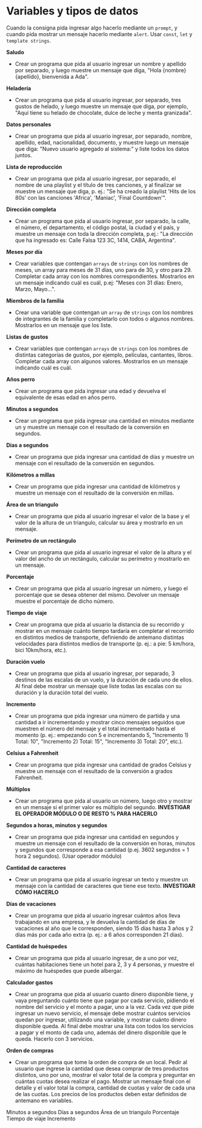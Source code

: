 # Variables y tipos de datos

Cuando la consigna pida ingresar algo hacerlo mediante un `prompt`, y cuando pida mostrar un mensaje hacerlo mediante `alert`. Usar `const`, `let` y `template strings`.

**Saludo**

- Crear un programa que pida al usuario ingresar un nombre y apellido por separado, y luego muestre un mensaje que diga, "Hola {nombre} {apellido}, bienvenida a Ada".

**Heladería**

- Crear un programa que pida al usuario ingresar, por separado, tres gustos de helado, y luego muestre un mensaje que diga, por ejemplo, "Aquí tiene su helado de chocolate, dulce de leche y menta granizada".

**Datos personales**

- Crear un programa que pida al usuario ingresar, por separado, nombre, apellido, edad, nacionalidad, documento, y muestre luego un mensaje que diga: "Nuevo usuario agregado al sistema:" y liste todos los datos juntos.

**Lista de reproducción**

- Crear un programa que pida al usuario ingresar, por separado, el nombre de una playlist y el título de tres canciones, y al finalizar se muestre un mensaje que diga, p. ej.: "Se ha creado la playlist 'Hits de los 80s' con las canciones 'Africa', 'Maniac', 'Final Countdown'".

**Dirección completa**

- Crear un programa que pida al usuario ingresar, por separado, la calle, el número, el departamento, el código postal, la ciudad y el país, y muestre un mensaje con toda la dirección completa, p.ej.: "La dirección que ha ingresado es: Calle Falsa 123 3C, 1414, CABA, Argentina".

**Meses por día**

- Crear variables que contengan `arrays` de `strings` con los nombres de meses, un array para meses de 31 días, uno para de 30, y otro para 29. Completar cada array con los nombres correspondientes. Mostrarlos en un mensaje indicando cuál es cuál, p.ej: "Meses con 31 días: Enero, Marzo, Mayo...".

**Miembros de la familia**

- Crear una variable que contengan un `array` de `strings` con los nombres de integrantes de la familia y completarlo con todos o algunos nombres. Mostrarlos en un mensaje que los liste.

**Listas de gustos**

- Crear variables que contengan `arrays` de `strings` con los nombres de distintas categorías de gustos, por ejemplo, películas, cantantes, libros. Completar cada array con algunos valores. Mostrarlos en un mensaje indicando cuál es cuál.

**Años perro**

- Crear un programa que pida ingresar una edad y devuelva el equivalente de esas edad en años perro.

**Minutos a segundos**

- Crear un programa que pida ingresar una cantidad en minutos mediante un y muestre un mensaje con el resultado de la conversión en segundos.

**Días a segundos**

- Crear un programa que pida ingresar una cantidad de días y muestre un mensaje con el resultado de la conversión en segundos.

**Kilómetros a millas**

- Crear un programa que pida ingresar una cantidad de kilómetros y muestre un mensaje con el resultado de la conversión en millas.

**Área de un triangulo**

- Crear un programa que pida al usuario ingresar el valor de la base y el valor de la altura de un triangulo, calcular su área y mostrarlo en un mensaje.

**Perímetro de un rectángulo**

- Crear un programa que pida al usuario ingresar el valor de la altura y el valor del ancho de un rectángulo, calcular su perímetro y mostrarlo en un mensaje.

**Porcentaje**

- Crear un programa que pida al usuario ingresar un número, y luego el porcentaje que se desea obtener del mismo. Devolver un mensaje muestre el porcentaje de dicho número.

**Tiempo de viaje**

- Crear un programa que pida al usuario la distancia de su recorrido y mostrar en un mensaje cuánto tiempo tardaría en completar el recorrido en distintos medios de transporte, definiendo de antemano distintas velocidades para distintos medios de transporte (p. ej.: a pie: 5 km/hora, bici 10km/hora, etc.).

**Duración vuelo**

- Crear un programa que pida al usuario ingresar, por separado, 3 destinos de las escalas de un vuelo, y la duración de cada uno de ellos. Al final debe mostrar un mensaje que liste todas las escalas con su duración y la duración total del vuelo.

**Incremento**

- Crear un programa que pida ingresar una número de partida y una cantidad a ir incrementando y mostrar cinco mensajes seguidos que muestren el número del mensaje y el total incrementado hasta el momento (p. ej.: empezando con 5 e incrementando 5, "Incremento 1) Total: 10", "Incremento 2) Total: 15", "Incremento 3) Total: 20", etc.).

**Celsius a Fahrenheit**

- Crear un programa que pida ingresar una cantidad de grados Celsius y muestre un mensaje con el resultado de la conversión a grados Fahrenheit.

**Múltiplos**

- Crear un programa que pida al usuario un número, luego otro y mostrar en un mensaje si el primer valor es múltiplo del segundo. **INVESTIGAR EL OPERADOR MÓDULO O DE RESTO % PARA HACERLO**

**Segundos a horas, minutos y segundos**

- Crear un programa que pida ingresar una cantidad en segundos y muestre un mensaje con el resultado de la conversión en horas, minutos y segundos que corresponde a esa cantidad (p.ej. 3602 segundos = 1 hora 2 segundos). (Usar operador módulo)

**Cantidad de caracteres**

- Crear un programa que pida al usuario ingresar un texto y muestre un mensaje con la cantidad de caracteres que tiene ese texto. **INVESTIGAR CÓMO HACERLO**

**Días de vacaciones**

- Crear un programa que pida al usuario ingresar cuántos años lleva trabajando en una empresa, y le devuelva la cantidad de días de vacaciones al año que le corresponden, siendo 15 días hasta 3 años y 2 días más por cada año extra (p. ej.: a 6 años corresponden 21 días).

**Cantidad de huéspedes**

- Crear un programa que pida al usuario ingresar, de a uno por vez, cuántas habitaciones tiene un hotel para 2, 3 y 4 personas, y muestre el máximo de huéspedes que puede albergar.

**Calculador gastos**

- Crear un programa que pida al usuario cuanto dinero disponible tiene, y vaya preguntando cuánto tiene que pagar por cada servicio, pidiendo el nombre del servicio y el monto a pagar, uno a la vez. Cada vez que pide ingresar un nuevo servicio, el mensaje debe mostrar cuántos servicios quedan por ingresar, utilizando una variable, y mostrar cuánto dinero disponible queda. Al final debe mostrar una lista con todos los servicios a pagar y el monto de cada uno, además del dinero disponible que le queda. Hacerlo con 3 servicios.

**Orden de compras**

- Crear un programa que tome la orden de compra de un local. Pedir al usuario que ingrese la cantidad que desea comprar de tres productos distintos, uno por uno, mostrar el valor total de la compra y preguntar en cuántas cuotas desea realizar el pago. Mostrar un mensaje final con el detalle y el valor total la compra, cantidad de cuotas y valor de cada una de las cuotas. Los precios de los productos deben estar definidos de antemano en variables.

Minutos a segundos
Días a segundos
Área de un triangulo
Porcentaje
Tiempo de viaje
Incremento

